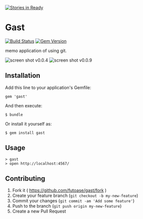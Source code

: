 [![Stories in Ready](https://badge.waffle.io/futoase/gast.png?label=ready&title=Ready)](https://waffle.io/futoase/gast)
# Gast

[![Build Status](https://travis-ci.org/futoase/gast.svg?branch=feature/support-travis)](https://travis-ci.org/futoase/gast)
[![Gem Version](https://badge.fury.io/rb/gast.svg)](http://badge.fury.io/rb/gast)

memo application of using git.

![screen shot v0.0.4](https://cloud.githubusercontent.com/assets/72997/3080641/a04ba064-e4b3-11e3-9e8c-8adecc8873e4.png)
![screen shot v0.0.9](https://cloud.githubusercontent.com/assets/72997/3209098/96545276-ee5a-11e3-947e-b13e5fde8c8a.png)

## Installation

Add this line to your application's Gemfile:

    gem 'gast'

And then execute:

    $ bundle

Or install it yourself as:

    $ gem install gast

## Usage

```
> gast
> open http://localhost:4567/
```

## Contributing

1. Fork it ( https://github.com/futoase/gast/fork )
2. Create your feature branch (`git checkout -b my-new-feature`)
3. Commit your changes (`git commit -am 'Add some feature'`)
4. Push to the branch (`git push origin my-new-feature`)
5. Create a new Pull Request
